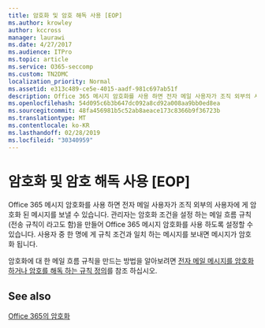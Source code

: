 ```yaml
---
title: 암호화 및 암호 해독 사용 [EOP]
ms.author: krowley
author: kccross
manager: laurawi
ms.date: 4/27/2017
ms.audience: ITPro
ms.topic: article
ms.service: O365-seccomp
ms.custom: TN2DMC
localization_priority: Normal
ms.assetid: e313c489-ce5e-4015-aadf-981c697ab51f
description: Office 365 메시지 암호화를 사용 하면 전자 메일 사용자가 조직 외부의 사용자에 게 암호화 된 메시지를 보낼 수 있습니다. 관리자는 암호화 조건을 설정 하는 메일 흐름 규칙 (전송 규칙)을 만들어 Office 365 메시지 암호화를 사용 하도록 설정할 수 있습니다.
ms.openlocfilehash: 54d095c6b3b647dc092a8cd92a008aa9bb0ed8ea
ms.sourcegitcommit: 48fa456981b5c52ab8aeace173c8366b9f36723b
ms.translationtype: MT
ms.contentlocale: ko-KR
ms.lasthandoff: 02/28/2019
ms.locfileid: "30340959"
---
```

# <a name="enable-message-encryption-and-decryption-in-office-365"></a>암호화 및 암호 해독 사용 [EOP]

Office 365 메시지 암호화를 사용 하면 전자 메일 사용자가 조직 외부의 사용자에 게 암호화 된 메시지를 보낼 수 있습니다. 관리자는 암호화 조건을 설정 하는 메일 흐름 규칙 (전송 규칙이 라고도 함)을 만들어 Office 365 메시지 암호화를 사용 하도록 설정할 수 있습니다. 사용자 중 한 명에 게 규칙 조건과 일치 하는 메시지를 보내면 메시지가 암호화 됩니다.
  
암호화에 대 한 메일 흐름 규칙을 만드는 방법을 알아보려면 [전자 메일 메시지를 암호화 하거나 암호를 해독 하는 규칙 정의](https://go.microsoft.com/fwlink/p/?LinkID=402846)를 참조 하십시오.
  
## <a name="see-also"></a>See also

[Office 365의 암호화](https://go.microsoft.com/fwlink/p/?LinkID=392525)

